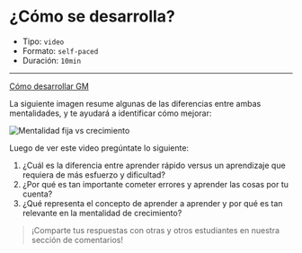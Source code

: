 # ¿Cómo se desarrolla?

* Tipo: `video`
* Formato: `self-paced`
* Duración: `10min`

***
[Cómo desarrollar GM](https://vimeo.com/407675651)

La siguiente imagen resume algunas de las diferencias entre ambas mentalidades,
y te ayudará a identificar cómo mejorar:

![Mentalidad fija vs  crecimiento](https://user-images.githubusercontent.com/36275285/78410315-851b6080-75d1-11ea-8515-b9e3ae355813.jpg)

Luego de ver este video pregúntate lo siguiente:
1. ¿Cuál es la diferencia entre aprender rápido versus un aprendizaje que requiera de más esfuerzo y dificultad?
2. ¿Por qué es tan importante cometer errores y aprender las cosas por tu cuenta?
3. ¿Qué representa el concepto de aprender a aprender y por qué es tan relevante en la mentalidad de crecimiento?

> ¡Comparte tus respuestas con otras y otros estudiantes en nuestra sección de comentarios!
